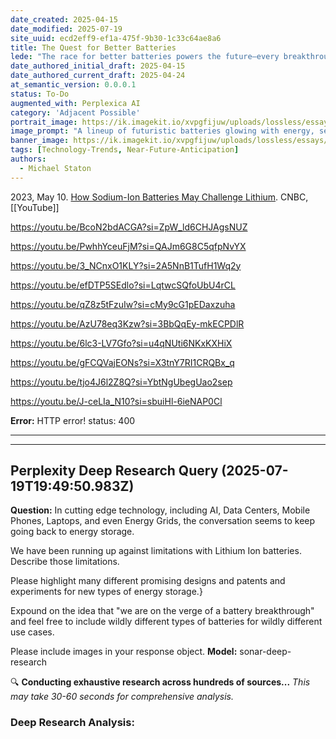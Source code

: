 ```yaml
---
date_created: 2025-04-15
date_modified: 2025-07-19
site_uuid: ecd2eff9-ef1a-475f-9b30-1c33c64ae8a6
title: The Quest for Better Batteries
lede: "The race for better batteries powers the future—every breakthrough could change the world."
date_authored_initial_draft: 2025-04-15
date_authored_current_draft: 2025-04-24
at_semantic_version: 0.0.0.1
status: To-Do
augmented_with: Perplexica AI
category: 'Adjacent Possible'
portrait_image: https://ik.imagekit.io/xvpgfijuw/uploads/lossless/essays/2025-05-04_portraitimage_The-Quest-for-Better-Batteries_33382ca8-da03-4acc-9d5a-be0c685d7d91_8NJU73YC4.jpg
image_prompt: "A lineup of futuristic batteries glowing with energy, set against a backdrop of electric vehicles, smartphones, and renewable energy grids. The mood is high-tech, optimistic, and energetic."
banner_image: https://ik.imagekit.io/xvpgfijuw/uploads/lossless/essays/2025-05-04_bannerimage_The-Quest-for-Better-Batteries_72c5fea1-0974-4819-b170-1a56f036cc32_bK5HfychK.jpg
tags: [Technology-Trends, Near-Future-Anticipation]
authors:
  - Michael Staton
---
```


2023, May 10. [How Sodium-Ion Batteries May Challenge Lithium](https://youtu.be/RQE56ksVBB4?si=eKHm0ph7iuG3egdd). CNBC, [[YouTube]]

https://youtu.be/BcoN2bdACGA?si=ZpW_ld6CHJAgsNUZ

https://youtu.be/PwhhYceuFjM?si=QAJm6G8C5qfpNvYX



https://youtu.be/3_NCnxO1KLY?si=2A5NnB1TufH1Wq2y

https://youtu.be/efDTP5SEdlo?si=LqtwcSQfoUbU4rCL

https://youtu.be/qZ8z5tFzuIw?si=cMy9cG1pEDaxzuha

https://youtu.be/AzU78eq3Kzw?si=3BbQqEy-mkECPDlR

https://youtu.be/6lc3-LV7Gfo?si=u4qNUti6NKxKXHiX

https://youtu.be/gFCQVajEONs?si=X3tnY7RI1CRQBx_q

https://youtu.be/tjo4J6l2Z8Q?si=YbtNgUbegUao2sep

https://youtu.be/J-ceLIa_N10?si=sbuiHl-6ieNAP0Cl


**Error:** HTTP error! status: 400

***


***
## Perplexity Deep Research Query (2025-07-19T19:49:50.983Z)
**Question:** In cutting edge technology, including AI, Data Centers, Mobile Phones, Laptops, and even Energy Grids, the conversation seems to keep going back to energy storage. 

We have been running up against limitations with Lithium Ion batteries. Describe those limitations. 

Please highlight many different promising designs and patents and experiments for new types of energy storage.}

Expound on the idea that "we are on the verge of a battery breakthrough" and feel free to include wildly different types of batteries for wildly different use cases. 

Please include images in your response object.
**Model:** sonar-deep-research

🔍 **Conducting exhaustive research across hundreds of sources...**
*This may take 30-60 seconds for comprehensive analysis.*

### **Deep Research Analysis**:

